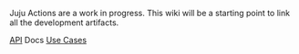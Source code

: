 Juju Actions are a work in progress. This wiki will be a starting point to link all the development artifacts.



[API](API) Docs
[Use Cases](UseCases)
